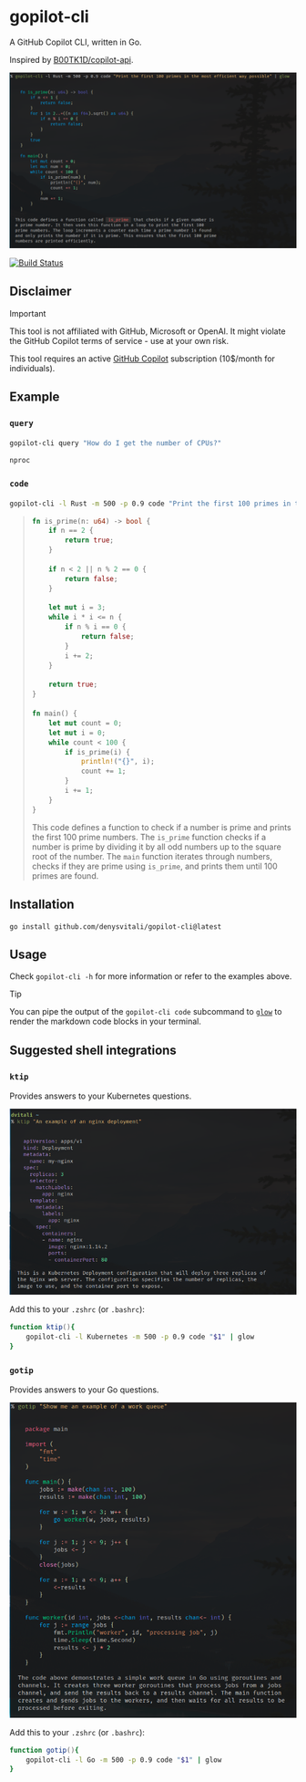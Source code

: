 # gopilot-cli

A GitHub Copilot CLI, written in Go.

Inspired by [B00TK1D/copilot-api](https://github.com/B00TK1D/copilot-api).

![Example](./docs/example-glow.png)

[![Build Status](https://github.com/denysvitali/gopilot-cli/actions/workflows/ci.yml/badge.svg)](https://github.com/denysvitali/gopilot-cli/actions)

## Disclaimer

> [!IMPORTANT]
> This tool is not affiliated with GitHub, Microsoft or OpenAI.
> It might violate the GitHub Copilot terms of service - use at your own risk.
>
> This tool requires an active [GitHub Copilot](https://github.com/features/copilot) subscription
> (10$/month for individuals).


## Example

### `query`

```bash
gopilot-cli query "How do I get the number of CPUs?"
```

```plain
nproc
```

### `code`

```bash
gopilot-cli -l Rust -m 500 -p 0.9 code "Print the first 100 primes in the most efficient way possible"
```

> ```rust
> fn is_prime(n: u64) -> bool {
>     if n == 2 {
>         return true;
>     }
>
>     if n < 2 || n % 2 == 0 {
>         return false;
>     }
>
>     let mut i = 3;
>     while i * i <= n {
>         if n % i == 0 {
>             return false;
>         }
>         i += 2;
>     }
>
>     return true;
> }
>
> fn main() {
>     let mut count = 0;
>     let mut i = 0;
>     while count < 100 {
>         if is_prime(i) {
>             println!("{}", i);
>             count += 1;
>         }
>         i += 1;
>     }
> }
> ```
>
> This code defines a function to check if a number is prime and prints the first 100 prime numbers.
> The `is_prime` function checks if a number is prime by dividing it by all odd numbers up to the square root of the number.
> The `main` function iterates through numbers, checks if they are prime using `is_prime`, and prints them until 100 primes are found.

## Installation

```
go install github.com/denysvitali/gopilot-cli@latest
```

## Usage

Check `gopilot-cli -h` for more information or refer to the examples above.

> [!TIP]
> You can pipe the output of the `gopilot-cli code` subcommand to [`glow`](https://github.com/charmbracelet/glow)
> to render the markdown code blocks in your terminal.


## Suggested shell integrations

### `ktip`

Provides answers to your Kubernetes questions.

![ktip example](./docs/ktip.png)

Add this to your `.zshrc` (or `.bashrc`):
```zsh
function ktip(){
	gopilot-cli -l Kubernetes -m 500 -p 0.9 code "$1" | glow
}
```

### `gotip`

Provides answers to your Go questions.

![gotip example](./docs/gotip.png)

Add this to your `.zshrc` (or `.bashrc`):
```zsh
function gotip(){
	gopilot-cli -l Go -m 500 -p 0.9 code "$1" | glow
}
```
